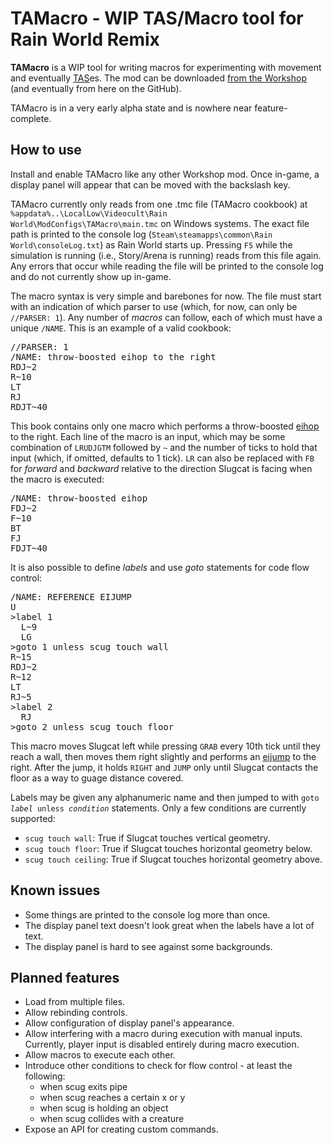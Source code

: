 # TAMacro - WIP TAS/Macro tool for Rain World Remix

**TAMacro** is a WIP tool for writing macros for experimenting with movement and eventually [TAS](https://en.wikipedia.org/wiki/Tool-assisted_speedrun)es.
The mod can be downloaded [from the Workshop](https://steamcommunity.com/sharedfiles/filedetails/?id=3163948083) (and eventually from here on the GitHub).

TAMacro is in a very early alpha state and is nowhere near feature-complete.

## How to use
Install and enable TAMacro like any other Workshop mod.
Once in-game, a display panel will appear that can be moved with the backslash key.

TAMacro currently only reads from one .tmc file (TAMacro cookbook) at <code>%appdata%\..\LocalLow\Videocult\Rain World\ModConfigs\TAMacro\main.tmc</code> on Windows systems.
The exact file path is printed to the console log (<code>Steam\steamapps\common\Rain World\consoleLog.txt</code>) as Rain World starts up.
Pressing <code>F5</code> while the simulation is running (i.e., Story/Arena is running) reads from this file again.
Any errors that occur while reading the file will be printed to the console log and do not currently show up in-game.

The macro syntax is very simple and barebones for now.
The file must start with an indication of which parser to use (which, for now, can only be <code>//PARSER: 1</code>).
Any number of *macros* can follow, each of which must have a unique <code>/NAME</code>.
This is an example of a valid cookbook:
<pre>
//PARSER: 1
/NAME: throw-boosted eihop to the right
RDJ~2
R~10
LT
RJ
RDJT~40
</pre>
This book contains only one macro which performs a throw-boosted [eihop](https://rwtechwiki.github.io/docs/movement/extendedslideinstanthop/) to the right.
Each line of the macro is an input, which may be some combination of <code>LRUDJGTM</code> followed by <code>~</code> and the number of ticks to hold that input (which, if omitted, defaults to 1 tick).
<code>LR</code> can also be replaced with <code>FB</code> for *forward* and *backward* relative to the direction Slugcat is facing when the macro is executed:
<pre>
/NAME: throw-boosted eihop
FDJ~2
F~10
BT
FJ
FDJT~40
</pre>
It is also possible to define *labels* and use *goto* statements for code flow control:
<pre>
/NAME: REFERENCE EIJUMP
U
>label 1
  L~9
  LG
>goto 1 unless scug touch wall
R~15
RDJ~2
R~12
LT
RJ~5
>label 2
  RJ
>goto 2 unless scug touch floor
</pre>
This macro moves Slugcat left while pressing <code>GRAB</code> every 10th tick until they reach a wall,
then moves them right slightly and performs an [eijump](https://rwtechwiki.github.io/docs/movement/extendedslideinstantjump/) to the right.
After the jump, it holds <code>RIGHT</code> and <code>JUMP</code> only until Slugcat contacts the floor as a way to guage distance covered.

Labels may be given any alphanumeric name and then jumped to with <code>goto *label* unless *condition*</code> statements.
Only a few conditions are currently supported:
- <code>scug touch wall</code>: True if Slugcat touches vertical geometry.
- <code>scug touch floor</code>: True if Slugcat touches horizontal geometry below.
- <code>scug touch ceiling</code>: True if Slugcat touches horizontal geometry above.

## Known issues
- Some things are printed to the console log more than once.
- The display panel text doesn't look great when the labels have a lot of text.
- The display panel is hard to see against some backgrounds.

## Planned features
- Load from multiple files.
- Allow rebinding controls.
- Allow configuration of display panel's appearance.
- Allow interfering with a macro during execution with manual inputs.  Currently, player input is disabled entirely during macro execution.
- Allow macros to execute each other.
- Introduce other conditions to check for flow control - at least the following:
  - when scug exits pipe
  - when scug reaches a certain x or y
  - when scug is holding an object
  - when scug collides with a creature
- Expose an API for creating custom commands.
